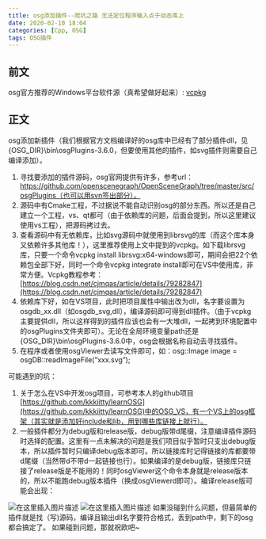 ```yaml
---
title: osg添加插件--爬坑之路 无法定位程序输入点于动态库上
date: 2020-02-10 18:04
categories: [Cpp, OSG]
tags: OSG插件
---
```

## 前文
osg官方推荐的Windows平台软件源（真希望做好起来）:
[vcpkg](https://github.com/Microsoft/vcpkg)

## 正文
osg添加新插件（我们根据官方文档编译好的osg库中已经有了部分插件dll，见{OSG_DIR}\bin\osgPlugins-3.6.0，但要使用其他的插件，如svg插件则需要自己编译添加）。
1.	寻找要添加的插件源码，osg官网提供有许多，参考url：https://github.com/openscenegraph/OpenSceneGraph/tree/master/src/osgPlugins（也可以用svn签出部分）。
2.	源码中有Cmake工程，不过据说不能自动识别osg的部分东西。所以还是自己建立一个工程，vs、qt都可（由于依赖库的问题，后面会提到，所以这里建议使用vs工程），把源码拷过去。
3.	查看源码中有无依赖库，比如svg源码中就使用到librsvg的库（而这个库本身又依赖许多其他库！），这里推荐使用上文中提到的vcpkg。如下载librsvg库，只要一个命令vcpkg install librsvg:x64-windows即可，期间会把22个依赖包全部下好，同时一个命令vcpkg integrate install即可在VS中使用库，非常方便。Vcpkg教程参考：[https://blog.csdn.net/cjmqas/article/details/79282847](https://blog.csdn.net/cjmqas/article/details/79282847)
4.	依赖库下好，如在VS项目，此时把项目属性中输出改为dll，名字要设置为osgdb_xx.dll（如osgdb_svg,dll），编译源码即可得到dll插件。（由于vcpkg主要提供dll，所以这样得到的插件应该也会有一大堆dll，一起拷到环境配置中的osgPlugins文件夹即可）。无论在全局环境变量path还是{OSG_DIR}\bin\osgPlugins-3.6.0中，osg会根据名称自动去寻找插件。
5.	在程序或者使用osgViewer去读写文件即可，如：osg::Image image = osgDB::readImageFile(“xxx.svg”);

可能遇到的坑：
1.	关于怎么在VS中开发osg项目，可参考本人的github项目[https://github.com/kkkiitty/learnOSG](https://github.com/kkkiitty/learnOSG)中的OSG_VS，有一个VS上的osg框架（其实就是添加好include和lib，用到哪些库链接上就行）。
2.	一般插件都分为debug版和release版，debug版带d尾缀，注意编译插件源码时选择的配置。这里有一点未解决的问题是我们项目似乎暂时只支出debug版本，所以插件暂时只编译debug版本即可。所以链接库时记得链接的库都要带d尾缀（当然带d不带d一起链接也行）。如果编译的是debug版，链接库只链接了release版是不能用的！同时osgViewer这个命令本身就是release版本的，所以不能跑debug版本插件（换成osgViewerd即可）。编译release版可能会出现：

 ![在这里插入图片描述](https://picbed.olimi.icu//img/202303291923305.png)
![在这里插入图片描述](https://picbed.olimi.icu//img/202303291923306.png)
如果没碰到什么问题，但最简单的插件就是找（写)源码，编译且输出dll名字要符合格式，丢到path中，剩下的osg都会搞定了。
如果碰到问题，那就祝欧吧~
